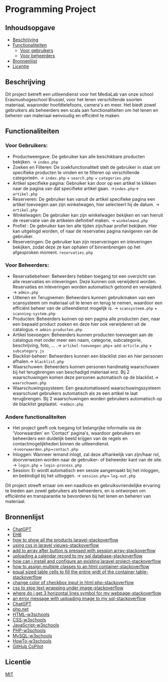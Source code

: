 # Programming Project
## Inhoudsopgave
- [Beschrijving](#beschrijving)
- [Functionaliteiten](#functionaliteiten)
    - [Voor gebruikers](#voor-gebruikers)
    - [Voor beheerders](#voor-beheerders)
- [Bronnenlijst](#bronnenlijst)
- [Licentie](#licentie)
## Beschrijving
Dit project betreft een uitleendienst voor het MediaLab van onze school Erasmushogeschool Brussel, voor het lenen verschillende soorten materiaal, waaronder hoofdtelefoons, camera's en meer. Het biedt zowel gebruikers als beheerders een scala aan functionaliteiten om het lenen en beheren van materiaal eenvoudig en efficiënt te maken.

## Functionaliteiten
### Voor Gebruikers:
- Productweergave: De gebruiker kan alle beschikbare producten bekijken. → `index.php`
- Zoeken en Filteren: De zoekfunctionaliteit stelt de gebruiker in staat om specifieke producten te vinden en te filteren op verschillende categorieën. → `index.php` + `search.php` + `categories.php`
- Artikel specifieke pagina: Gebruiker kan door op een artikel te klikken naar de pagina van dat specifieke artikel gaan. →`index.php`→ `artikel.php`
- Reserveren: De gebruiker kan vanuit de artikel specifieke pagina een artikel toevoegen aan zijn winkelwagen, hier selecteert hij de datum. → `artikel.php`
- Winkelwagen: De gebruiker kan zijn winkelwagen bekijken en van hieruit de reservatie van de artikelen definitief maken. → `winkelmand.php`
- Profiel : De gebruiker kan ten alle tijden zijn/haar profiel bekijken. Hier kan uitgelogd worden, of naar de reservaties pagina navigeren van de gebruiker.
- Reserveringen: De gebruiker kan zijn reserveringen en inleveringen bekijken, zodat deze ze kan ophalen of binnenbrengen op het afgesproken moment. `reservaties.php`

### Voor Beheerders:
- Reservatiebeheer: Beheerders hebben toegang tot een overzicht van alle reservaties en inleveringen. Deze kunnen ook verwijderd worden. Reservaties en inleveringen worden automatisch getoond en verwijderd. → `admin.php`
- Uitlenen en Terugnemen: Beheerders kunnen gebruikmaken van een scansysteem om materiaal uit te lenen en terug te nemen, waardoor een efficiënt beheer van de uitleendienst mogelijk is. → `scansysteem.php` + `scanning-system.php`
- Producten: Beheerders kunnen op een pagina alle producten zien, naar een bepaald product zoeken en deze hier ook verwijderen uit de catalogus.→ `admin-producten.php`
- Artikel toevoegen: Beheerders kunnen producten toevoegen aan de catalogus met onder meer een naam, categorie, subcategorie, beschrijving, foto, ... .→ `artikel-toevoegen.php`+ `add-article.php` + `subcategory.js`
- Blacklist-beheer: Beheerders kunnen een blacklist zien en hier personen afhalen.→ `blacklist.php`
- Waarschuwen: Beheerders kunnen personen handmatig waarschuwen bij het terugbrengen van beschadigd materiaal enz. Bij 2 waarschuwingen komen deze personen automatisch op de blacklist.→ `waarschuwen.php`
- Waarschuwingssysteem: Een geautomatiseerd waarschuwingssysteem waarschuwt gebruikers automatisch als ze een artikel te laat terugbrengen. Bij 2 waarschuwingen worden gebruikers automatisch op de blacklist geplaatst. →`admin.php`
### Andere functionaliteiten
- Het project geeft ook toegang tot belangrijke informatie via de 'Voorwaarden' en 'Contact' pagina's, waardoor gebruikers en beheerders een duidelijk beeld krijgen van de regels en contactmogelijkheden binnen de uitleendienst. →`voorwaarden.php`+`contact.php`
- Inloggen: Wanneer iemand inlogt, zal deze afhankelijk van zijn/haar rol, doorverwezen worden naar de gebruiker- of beheerder kant van de site. → `login.php` + `login-process.php`
- Session: Er wordt automatisch een sessie aangemaakt bij het inloggen, en beëindigd bij het uitloggen. → `session.php`+ `log-out.php`

Dit project streeft ernaar om een naadloze en gebruiksvriendelijke ervaring te bieden aan zowel gebruikers als beheerders, en is ontworpen om efficiëntie en transparantie te bevorderen bij het lenen en beheren van materiaal.

## Bronnenlijst
- [ChatGPT](https://chatgpt.com/share/d90fdfb8-c2e9-4b41-932e-318bc89263d5)
- [EHB](https://www.erasmushogeschool.be/nl/onderzoek/labs/medialab.brussels/medialab)
- [how to show all the products laravel-stackoverflow](https://stackoverflow.com/questions/75060963/how-to-show-all-the-products-laravel)
- [using css in laravel vieuws-stackoverflow](https://stackoverflow.com/questions/13433683/using-css-in-laravel-views)
- [add to array after button is pressed with session array-stackoverflow](https://stackoverflow.com/questions/48128802/add-to-array-after-button-is-pressed-with-session-array)
- [uploading a calendar record to my sql database-stackoverflow](https://stackoverflow.com/questions/19156833/uploading-a-calendar-record-to-a-mysql-database)
- [how can i install and configure an existing laravel project-stackoverflow](https://stackoverflow.com/questions/29083268/how-i-can-install-and-configure-an-existing-laravel-project-laravel-4)
- [how to assign multiple classes to an html container-stackoverflow](https://stackoverflow.com/questions/8722163/how-to-assign-multiple-classes-to-an-html-container)
- [equal sized table cells to fill the entire widt of the container table-stackoverflow](https://stackoverflow.com/questions/1457563/equal-sized-table-cells-to-fill-the-entire-width-of-the-containing-table)
- [change color of checkbox input in html php-stackoverflow](https://stackoverflow.com/questions/72957693/change-color-of-checkbox-input-in-html-php)
- [css to stop text wrapping under image-stackoverflow](https://stackoverflow.com/questions/11411219/css-to-stop-text-wrapping-under-image)
- [where do i get 3 horizontal lines symbol for my webpage-stackoverflow](https://stackoverflow.com/questions/34693811/where-do-i-get-a-3-horizontal-lines-symbol-for-my-webpage)
- [an error message with uploading image to my sql-stackoverflow](https://stackoverflow.com/questions/12124169/an-error-message-with-uploading-image-to-mysql)
- [ChatGPT](https://chatgpt.com/share/b841c78c-f4aa-441d-bafb-af428696698c)
- [php.net](https://www.php.net/manual/en/)
- [HTML-w3schools](https://www.w3schools.com/html/default.asp)
- [CSS-w3schools](https://www.w3schools.com/css/default.asp)
- [JavaScript-w3schools](https://www.w3schools.com/js/default.asp)
- [PHP-w3schools](https://www.w3schools.com/php/default.asp)
- [MySQL-w3schools](https://www.w3schools.com/mysql/default.asp)
- [HowTo-w3schools](https://www.w3schools.com/howto/default.asp)
- [GitHub CoPilot](https://github.com/features/copilot)

## Licentie
[MIT](https://github.com/dewittethomas/programming-project/blob/main/LICENSE)
